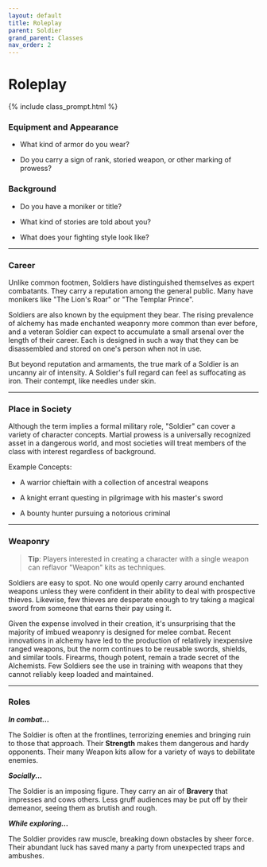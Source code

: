 ```yaml
---
layout: default
title: Roleplay
parent: Soldier
grand_parent: Classes
nav_order: 2
---
```


# Roleplay

{% include class_prompt.html %}

### Equipment and Appearance

- What kind of armor do you wear?

- Do you carry a sign of rank, storied weapon, or other marking of prowess?

### Background

- Do you have a moniker or title?

- What kind of stories are told about you?

- What does your fighting style look like?

---

### Career

Unlike common footmen, Soldiers have distinguished themselves as expert combatants. They carry a reputation among the general public. Many have monikers like "The Lion's Roar" or "The Templar Prince".

Soldiers are also known by the equipment they bear. The rising prevalence of alchemy has made enchanted weaponry more common than ever before, and a veteran Soldier can expect to accumulate a small arsenal over the length of their career. Each is designed in such a way that they can be disassembled and stored on one's person when not in use.

But beyond reputation and armaments, the true mark of a Soldier is an uncanny air of intensity. A Soldier's full regard can feel as suffocating as iron. Their contempt, like needles under skin.

<!-- A Soldier starts their career as an ordinary fighter. A conscript in a noble's army, or a vagabond in a bandit camp are both common origins. They learn their way around a weapon and might have a few skirmishes under their belt. But there is a moment when _something_ changes. For some it's a near-death experience. For others, a glorious victory against the odds. Whatever the cause, they are never quite the same after.

Soldiers are marked. By the grudges of their enemies, by the reputation they've earned in battle, or (according to some) by dark spirits. They wear an air of danger, or perhaps **<span style="color: {{ site.soldier_color }}">Bravery</span>**, that presses against the senses of those around them. A Soldier's full regard can feel as suffocating as iron. Their contempt, like needles under skin. And their praise, like the sun itself.

Unless they let their emotions run wild, a Soldier appears the same as any other knight errant or sellsword. A touch luckier, they claim. A little more skilled than others, they boast. But in their heart of hearts a Soldier knows that they're different. Whatever mark they carry bears them forward towards greater glory or brutal death. -->

---

### Place in Society

Although the term implies a formal military role, "Soldier" can cover a variety of character concepts. Martial prowess is a universally recognized asset in a dangerous world, and most societies will treat members of the class with interest regardless of background.

Example Concepts:

- A warrior chieftain with a collection of ancestral weapons

- A knight errant questing in pilgrimage with his master's sword

- A bounty hunter pursuing a notorious criminal

---

### Weaponry

> **Tip**: Players interested in creating a character with a single weapon can reflavor "Weapon" kits as techniques.

Soldiers are easy to spot. No one would openly carry around enchanted weapons unless they were confident in their ability to deal with prospective thieves. Likewise, few thieves are desperate enough to try taking a magical sword from someone that earns their pay using it.

Given the expense involved in their creation, it's unsurprising that the majority of imbued weaponry is designed for melee combat. Recent innovations in alchemy have led to the production of relatively inexpensive ranged weapons, but the norm continues to be reusable swords, shields, and similar tools. Firearms, though potent, remain a trade secret of the Alchemists. Few Soldiers see the use in training with weapons that they cannot reliably keep loaded and maintained.

---

### Roles

**_In combat..._**

The Soldier is often at the frontlines, terrorizing enemies and bringing ruin to those that approach. Their **<span style="color: {{ site.soldier_color }}">Strength</span>** makes them dangerous and hardy opponents. Their many Weapon kits allow for a variety of ways to debilitate enemies.

**_Socially..._**

The Soldier is an imposing figure. They carry an air of **<span style="color: {{ site.soldier_color }}">Bravery</span>** that impresses and cows others. Less gruff audiences may be put off by their demeanor, seeing them as brutish and rough.

**_While exploring..._**

The Soldier provides raw muscle, breaking down obstacles by sheer force. Their abundant luck has saved many a party from unexpected traps and ambushes.
